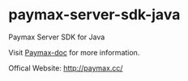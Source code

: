 # paymax-server-sdk-java
Paymax Server SDK for Java

Visit [Paymax-doc](http://paymax.github.io/paymax-doc/) for more information. 

Offical Website: http://paymax.cc/
